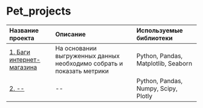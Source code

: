 # Pet_projects
| Название проекта | Описание |Используемые библиотеки|
| :-------------------- | :--------------------- |:---------------------------|
| [1. Баги интернет-магазина]([https://github.com/GusevaAnna/Pet_projects/tree/main/1]) | На основании выгруженных данных необходимо собрать и показать метрики|Python, Pandas, Matplotlib, Seaborn|
| [2. --](--) | --|Python, Pandas, Numpy, Scipy, Plotly|

